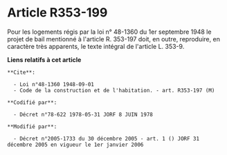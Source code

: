 # Article R353-199

Pour les logements régis par la loi n° 48-1360 du 1er septembre 1948 le projet de bail mentionné à l'article R. 353-197 doit,
en outre, reproduire, en caractère très apparents, le texte intégral de l'article L. 353-9.

**Liens relatifs à cet article**

	**Cite**:

	  - Loi n°48-1360 1948-09-01
	  - Code de la construction et de l'habitation. - art. R353-197 (M)

	**Codifié par**:

	  - Décret n°78-622 1978-05-31 JORF 8 JUIN 1978

	**Modifié par**:

	  - Décret n°2005-1733 du 30 décembre 2005 - art. 1 () JORF 31 décembre 2005 en vigueur le 1er janvier 2006
